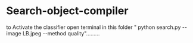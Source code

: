 # Search-object-compiler

to Activate the classifier open terminal in this folder
" python search.py --image LB.jpeg --method quality".........
